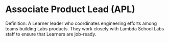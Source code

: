 # Associate Product Lead (APL)

Definition: A Learner leader who coordinates engineering efforts among teams building Labs products. They work closely with Lambda School Labs staff to ensure that Learners are job-ready.
